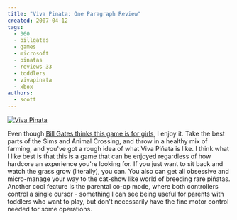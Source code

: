 ```yaml
---
title: "Viva Pinata: One Paragraph Review"
created: 2007-04-12
tags:
  - 360
  - billgates
  - games
  - microsoft
  - pinatas
  - reviews-33
  - toddlers
  - vivapinata
  - xbox
authors:
  - scott
---
```


[![Viva Pinata](/images/327361208_7fa900a177_m.jpg)](http://www.flickr.com/photos/spaceninja/327361208/)

Even though [Bill Gates thinks this game is for girls](http://kotaku.com/gaming/bill-gates/gates-viva-piata-is-for-girls-234165.php), I enjoy it. Take the best parts of the Sims and Animal Crossing, and throw in a healthy mix of farming, and you've got a rough idea of what Viva Piñata is like. I think what I like best is that this is a game that can be enjoyed regardless of how hardcore an experience you're looking for. If you just want to sit back and watch the grass grow (literally), you can. You also can get all obsessive and micro-manage your way to the cat-show like world of breeding rare piñatas. Another cool feature is the parental co-op mode, where both controllers control a single cursor - something I can see being useful for parents with toddlers who want to play, but don't necessarily have the fine motor control needed for some operations.

